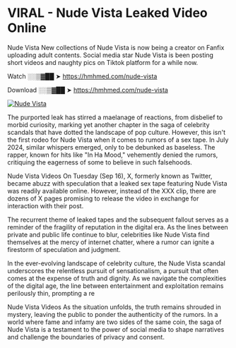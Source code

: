 # VIRAL - Nude Vista Leaked Video Online

Nude Vista New collections of Nude Vista is now being a creator on Fanfix uploading adult contents. Social media star Nude Vista is been posting short videos and naughty pics on Tiktok platform for a while now.

Watch ░░▒▓██ ➤ https://hmhmed.com/nude-vista

Download ░░▒▓██ ➤ https://hmhmed.com/nude-vista

[![Nude Vista](https://i.imgur.com/dJHk4Zq.gif)](https://hmhmed.com/nude-vista)

The purported leak has stirred a maelanage of reactions, from disbelief to morbid curiosity, marking yet another chapter in the saga of celebrity scandals that have dotted the landscape of pop culture. However, this isn't the first rodeo for Nude Vista when it comes to rumors of a sex tape. In July 2024, similar whispers emerged, only to be debunked as baseless. The rapper, known for hits like "In Ha Mood," vehemently denied the rumors, critiquing the eagerness of some to believe in such falsehoods.

Nude Vista Videos
On Tuesday (Sep 16), X, formerly known as Twitter, became abuzz with speculation that a leaked sex tape featuring Nude Vista was readily available online. However, instead of the XXX clip, there are dozens of X pages promising to release the video in exchange for interaction with their post.

The recurrent theme of leaked tapes and the subsequent fallout serves as a reminder of the fragility of reputation in the digital era. As the lines between private and public life continue to blur, celebrities like Nude Vista find themselves at the mercy of internet chatter, where a rumor can ignite a firestorm of speculation and judgment.

In the ever-evolving landscape of celebrity culture, the Nude Vista scandal underscores the relentless pursuit of sensationalism, a pursuit that often comes at the expense of truth and dignity. As we navigate the complexities of the digital age, the line between entertainment and exploitation remains perilously thin, prompting a re

Nude Vista Videos
As the situation unfolds, the truth remains shrouded in mystery, leaving the public to ponder the authenticity of the rumors. In a world where fame and infamy are two sides of the same coin, the saga of Nude Vista is a testament to the power of social media to shape narratives and challenge the boundaries of privacy and consent.